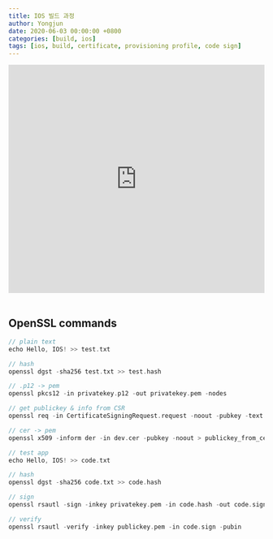 ```yaml
---
title: IOS 빌드 과정
author: Yongjun
date: 2020-06-03 00:00:00 +0800
categories: [build, ios]
tags: [ios, build, certificate, provisioning profile, code sign]
---
```


<style>
.responsive-wrap iframe{ max-width: 100%;}
</style>
<div class="responsive-wrap">
<iframe src="https://docs.google.com/presentation/d/e/2PACX-1vRr3x-w_RSEqJfDGdjDkya3ZuXImq7u9Bcpcx5iuJIAUa_F7nIWbMGVZHAPKp7smawUtnitzfJtb6jL/embed?start=false&loop=false&delayms=3000" frameborder="0" width="750" height="450" allowfullscreen="true" mozallowfullscreen="true" webkitallowfullscreen="true"></iframe>
</div>
<br>

## OpenSSL commands
```c++
// plain text
echo Hello, IOS! >> test.txt

// hash
openssl dgst -sha256 test.txt >> test.hash

// .p12 -> pem
openssl pkcs12 -in privatekey.p12 -out privatekey.pem -nodes

// get publickey & info from CSR
openssl req -in CertificateSigningRequest.request -noout -pubkey -text

// cer -> pem
openssl x509 -inform der -in dev.cer -pubkey -noout > publickey_from_cer.pem

// test app
echo Hello, IOS! >> code.txt

// hash
openssl dgst -sha256 code.txt >> code.hash

// sign
openssl rsautl -sign -inkey privatekey.pem -in code.hash -out code.sign

// verify
openssl rsautl -verify -inkey publickey.pem -in code.sign -pubin
```
